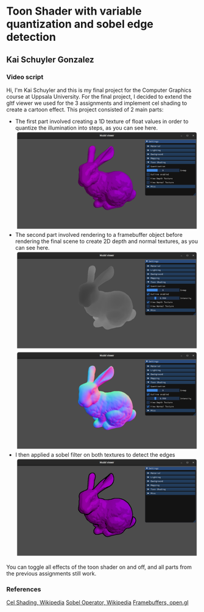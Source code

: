# Toon Shader with variable quantization and sobel edge detection
## Kai Schuyler Gonzalez

### Video script
Hi, I'm Kai Schuyler and this is my final project for the Computer Graphics course at Uppsala University. For the final project, I decided to extend the gltf viewer we used for the 3 assignments and implement cel shading to create a cartoon effect. This project consisted of 2 main parts:
* The first part involved creating a 1D texture of float values in order to quantize the illumination into steps, as you can see here.
![color quantization](img2.png)
* The second part involved rendering to a framebuffer object before rendering the final scene to create 2D depth and normal textures, as you can see here.
![depth texture](img3.png)
![normal texture](img4.png)
* I then applied a sobel filter on both textures to detect the edges
![outlines](img1.png)

You can toggle all effects of the toon shader on and off, and all parts from the previous assignments still work. 

### References
[Cel Shading, Wikipedia](https://en.wikipedia.org/wiki/Cel_shading)
[Sobel Operator, Wikipedia](https://en.wikipedia.org/wiki/Sobel_operator)
[Framebuffers, open.gl](https://open.gl/framebuffers)
